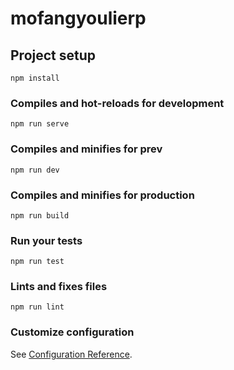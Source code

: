 # mofangyoulierp

## Project setup
```
npm install
```

### Compiles and hot-reloads for development
```
npm run serve
```
### Compiles and minifies for prev
```
npm run dev
```

### Compiles and minifies for production
```
npm run build
```

### Run your tests
```
npm run test
```

### Lints and fixes files
```
npm run lint
```

### Customize configuration
See [Configuration Reference](https://cli.vuejs.org/config/).
